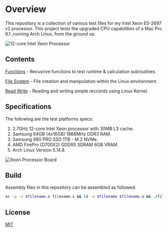 # Overview

This repository is a collection of various test files for my Intel Xeon E5-2697 v2 processor. This project tests the upgraded CPU capabilities of a Mac Pro 6.1 ,running Arch Linux, from the ground up.

![12-core Intel Xeon Processor](/images/12-core_Intel_Xeon_Processor.png)

## Contents

[Functions](/functions/) - Recusrive functions to test runtime & calculation subroutines.

[File System](/filesystem/) - File creation and manipulation within the Linux environment.

[Read Write](/readwrite/) - Reading and writing simple reccords using Linux Kernel.


## Specifications

The following are the test platforms specs:

1. 2.7GHz 12-core Intel Xeon processor with 30MB L3 cache.
2. Samsung 64GB (4x16GB) 1866MHz DDR3 RAM.
3. Samsung 980 PRO SSD 1TB - M.2 NVMe.
4. AMD FirePro (D700X2) GDDR5 SDRAM 6GB VRAM.
5. Arch Linux Version 5.14.8.

![Xeon Processor Board](/images/Xeon_Processor_Board.png)

## Build

Assembly files in this repository can be assembled as followed:

```bash
as -g -o $filename.o filename.s && ld -o $filename $filename.o && ./filename
```

## License

[MIT](https://choosealicense.com/licenses/mit/)
